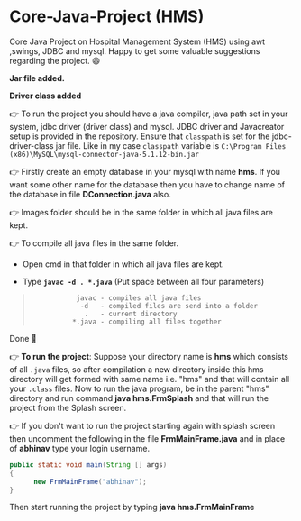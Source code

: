 # Core-Java-Project (HMS)
Core Java Project on Hospital Management System (HMS) using awt ,swings, JDBC and mysql. Happy to get some valuable suggestions regarding the project. :smile:

**Jar file added.**

**Driver class added**

:point_right: To run the project you should have a java compiler, java path set in your system, jdbc driver (driver class) and mysql.
JDBC driver and Javacreator setup is provided in the repository.
Ensure that `classpath` is set for the jdbc-driver-class jar file. Like in my case `classpath` variable is
`C:\Program Files (x86)\MySQL\mysql-connector-java-5.1.12-bin.jar`

:point_right: Firstly create an empty database in your mysql with name **hms**. If you want some other name for the database then you have to change name of the database in file **DConnection.java** also.

:point_right: Images folder should be in the same folder in which all java files are kept.

:point_right: To compile all java files in the same folder.

- Open cmd in that folder in which all java files are kept.
    
- Type **`javac -d . *.java`** (Put space between all four parameters)

>                javac - compiles all java files
>                 -d   - compiled files are send into a folder
>                  .   - current directory
>               *.java - compiling all files together

Done :beers: 

:point_right: **To run the project**:
Suppose your directory name is **hms** which consists of all `.java` files, so after compilation a new directory inside this hms directory will get formed with same name i.e. "hms" and that will contain all your `.class` files. 
Now to run the java program, be in the parent "hms" directory and run command **java hms.FrmSplash** and that will run the project from the Splash screen.

:point_right: If you don't want to run the project starting again with splash screen then uncomment the following in the file **FrmMainFrame.java**  and in place of **abhinav** type your login username.

```java           
public static void main(String [] args)
{
	  new FrmMainFrame("abhinav"); 
}
```
	
Then start running the project by typing **java hms.FrmMainFrame**
